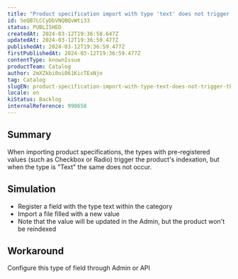 ```yaml
---
title: "Product specification import with type 'text' does not trigger the product's indexation"
id: 5eQB7LCCyDbVNQBQvWti33
status: PUBLISHED
createdAt: 2024-03-12T19:36:58.647Z
updatedAt: 2024-03-12T19:36:59.477Z
publishedAt: 2024-03-12T19:36:59.477Z
firstPublishedAt: 2024-03-12T19:36:59.477Z
contentType: knownIssue
productTeam: Catalog
author: 2mXZkbi0oi061KicTExNjo
tag: Catalog
slugEN: product-specification-import-with-type-text-does-not-trigger-the-products-indexation
locale: en
kiStatus: Backlog
internalReference: 998658
---
```


## Summary


When importing product specifications, the types with pre-registered values (such as Checkbox or Radio) trigger the product's indexation, but when the type is "Text" the same does not occur.


##

## Simulation



- Register a field with the type text within the category
- Import a file filled with a new value
- Note that the value will be updated in the Admin, but the product won't be reindexed


##

## Workaround


Configure this type of field through Admin or API





